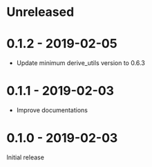 # Unreleased

# 0.1.2 - 2019-02-05

* Update minimum derive_utils version to 0.6.3

# 0.1.1 - 2019-02-03

* Improve documentations

# 0.1.0 - 2019-02-03

Initial release
